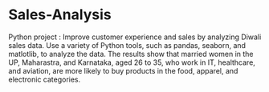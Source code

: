 # Sales-Analysis
Python project : Improve customer experience and sales by analyzing Diwali sales data.
Use a variety of Python tools, such as pandas, seaborn, and matlotlib, to analyze the data. The results show that married women in the UP, Maharastra, and Karnataka, aged 26 to 35, who work in IT, healthcare, and aviation, are more likely to buy products in the food, apparel, and electronic categories.


